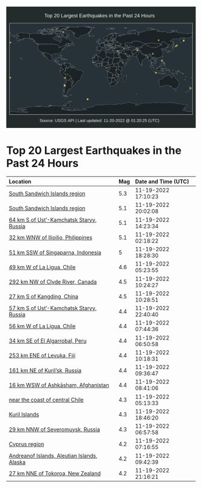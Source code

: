 ![Map](./map.png)

# Top 20 Largest Earthquakes in the Past 24 Hours

| Location | Mag | Date and Time (UTC) |
|:---|:---|:---|
| [South Sandwich Islands region](https://earthquake.usgs.gov/earthquakes/eventpage/us7000ir0a) | 5.3 | 11-19-2022 17:10:23 |
| [South Sandwich Islands region](https://earthquake.usgs.gov/earthquakes/eventpage/us7000ir17) | 5.1 | 11-19-2022 20:02:08 |
| [64 km S of Ust’-Kamchatsk Staryy, Russia](https://earthquake.usgs.gov/earthquakes/eventpage/us7000iqzv) | 5.1 | 11-19-2022 14:23:34 |
| [32 km WNW of Ilioilio, Philippines](https://earthquake.usgs.gov/earthquakes/eventpage/us7000iqwa) | 5.1 | 11-19-2022 02:18:22 |
| [51 km SSW of Singaparna, Indonesia](https://earthquake.usgs.gov/earthquakes/eventpage/us7000ir0i) | 5 | 11-19-2022 18:28:30 |
| [49 km W of La Ligua, Chile](https://earthquake.usgs.gov/earthquakes/eventpage/us7000iqx7) | 4.6 | 11-19-2022 05:23:55 |
| [292 km NW of Clyde River, Canada](https://earthquake.usgs.gov/earthquakes/eventpage/us7000iqz2) | 4.5 | 11-19-2022 10:24:27 |
| [27 km S of Kangding, China](https://earthquake.usgs.gov/earthquakes/eventpage/us7000iqz3) | 4.5 | 11-19-2022 10:28:51 |
| [57 km S of Ust’-Kamchatsk Staryy, Russia](https://earthquake.usgs.gov/earthquakes/eventpage/us7000ir26) | 4.4 | 11-19-2022 22:40:40 |
| [56 km W of La Ligua, Chile](https://earthquake.usgs.gov/earthquakes/eventpage/us7000iqy7) | 4.4 | 11-19-2022 07:44:36 |
| [34 km SE of El Algarrobal, Peru](https://earthquake.usgs.gov/earthquakes/eventpage/us7000iqxu) | 4.4 | 11-19-2022 06:50:58 |
| [253 km ENE of Levuka, Fiji](https://earthquake.usgs.gov/earthquakes/eventpage/us7000iqz1) | 4.4 | 11-19-2022 10:18:31 |
| [161 km NE of Kuril’sk, Russia](https://earthquake.usgs.gov/earthquakes/eventpage/us7000iqyp) | 4.4 | 11-19-2022 09:36:47 |
| [16 km WSW of Ashkāsham, Afghanistan](https://earthquake.usgs.gov/earthquakes/eventpage/us7000iqye) | 4.4 | 11-19-2022 08:41:06 |
| [near the coast of central Chile](https://earthquake.usgs.gov/earthquakes/eventpage/us7000iqx3) | 4.3 | 11-19-2022 05:13:33 |
| [Kuril Islands](https://earthquake.usgs.gov/earthquakes/eventpage/us7000ir0u) | 4.3 | 11-19-2022 18:46:20 |
| [29 km NNW of Severomuysk, Russia](https://earthquake.usgs.gov/earthquakes/eventpage/us7000iqy4) | 4.3 | 11-19-2022 06:57:58 |
| [Cyprus region](https://earthquake.usgs.gov/earthquakes/eventpage/us7000iqy2) | 4.2 | 11-19-2022 07:16:55 |
| [Andreanof Islands, Aleutian Islands, Alaska](https://earthquake.usgs.gov/earthquakes/eventpage/us7000iqyr) | 4.2 | 11-19-2022 09:42:39 |
| [27 km NNE of Tokoroa, New Zealand](https://earthquake.usgs.gov/earthquakes/eventpage/us7000ir1s) | 4.2 | 11-19-2022 21:16:21 |
